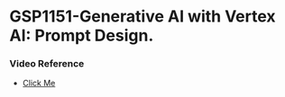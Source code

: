 # GSP1151-Generative AI with Vertex AI: Prompt Design.

### Video Reference

- [Click Me](https://youtu.be/Cad-_lJz8yg?si=GfvBT7ccUxVKCQc5)
